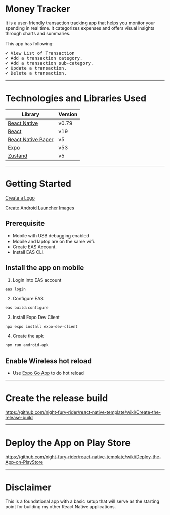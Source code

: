 # Money Tracker

It is a user-friendly transaction tracking app that helps you monitor your spending in real time.
It categorizes expenses and offers visual insights through charts and summaries.

This app has following:

<pre>
✔️ View List of Transaction
✔️ Add a transaction category.
✔️ Add a transaction sub-category.  
✔️ Update a transaction. 
✔️ Delete a transaction.
</pre>

---

# Technologies and Libraries Used

| Library                                                               | Version |
| --------------------------------------------------------------------- | ------- |
| [React Native](https://reactnative.dev/)                              | v0.79   |
| [React](https://reactjs.org/)                                         | v19     |
| [React Native Paper](https://callstack.github.io/react-native-paper/) | v5      |
| [Expo](https://expo.dev)                                              | v53     |
| [Zustand](https://github.com/pmndrs/zustand)                          | v5      |

---

# Getting Started

[Create a Logo](https://github.com/night-fury-rider/react-native-template/wiki/Create-a-Logo)

[Create Android Launcher Images](https://github.com/night-fury-rider/react-native-template/wiki/Create-Android-Launcher-Images)

## Prerequisite

- Mobile with USB debugging enabled
- Mobile and laptop are on the same wifi.
- Create EAS Account.
- Install EAS CLI.

## Install the app on mobile

1. Login into EAS account

```
eas login
```

2. Configure EAS

```
eas build:configure
```

3. Install Expo Dev Client

```
npx expo install expo-dev-client
```

4. Create the apk

```
npm run android-apk
```

## Enable Wireless hot reload

- Use [Expo Go App](https://docs.expo.dev/get-started/set-up-your-environment/) to do hot reload

---

# Create the release build

https://github.com/night-fury-rider/react-native-template/wiki/Create-the-release-build

---

# Deploy the App on Play Store

https://github.com/night-fury-rider/react-native-template/wiki/Deploy-the-App-on-PlayStore

---

# Disclaimer

This is a foundational app with a basic setup that will serve as the starting point for building my other React Native applications.
